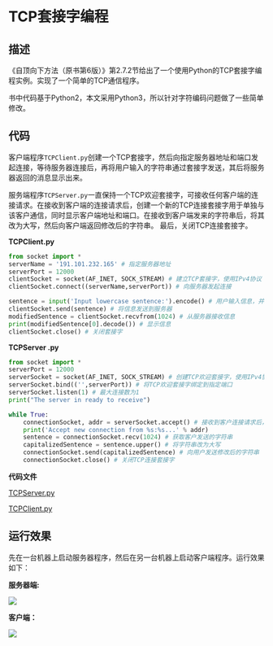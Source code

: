 # TCP套接字编程

## 描述

《自顶向下方法（原书第6版）》第2.7.2节给出了一个使用Python的TCP套接字编程实例。实现了一个简单的TCP通信程序。

书中代码基于Python2，本文采用Python3，所以针对字符编码问题做了一些简单修改。

## 代码

客户端程序`TCPClient.py`创建一个TCP套接字，然后向指定服务器地址和端口发起连接，等待服务器连接后，再将用户输入的字符串通过套接字发送，其后将服务器返回的消息显示出来。

服务端程序`TCPServer.py`一直保持一个TCP欢迎套接字，可接收任何客户端的连接请求。在接收到客户端的连接请求后，创建一个新的TCP连接套接字用于单独与该客户通信，同时显示客户端地址和端口。在接收到客户端发来的字符串后，将其改为大写，然后向客户端返回修改后的字符串。 最后，关闭TCP连接套接字。

**TCPClient.py**

```python
from socket import *
serverName = '191.101.232.165' # 指定服务器地址
serverPort = 12000
clientSocket = socket(AF_INET, SOCK_STREAM) # 建立TCP套接字，使用IPv4协议
clientSocket.connect((serverName,serverPort)) # 向服务器发起连接

sentence = input('Input lowercase sentence:').encode() # 用户输入信息，并编码为bytes以便发送
clientSocket.send(sentence) # 将信息发送到服务器
modifiedSentence = clientSocket.recvfrom(1024) # 从服务器接收信息
print(modifiedSentence[0].decode()) # 显示信息
clientSocket.close() # 关闭套接字
```

**TCPServer .py**

```python
from socket import *
serverPort = 12000
serverSocket = socket(AF_INET, SOCK_STREAM) # 创建TCP欢迎套接字，使用IPv4协议
serverSocket.bind(('',serverPort)) # 将TCP欢迎套接字绑定到指定端口
serverSocket.listen(1) # 最大连接数为1
print("The server in ready to receive")

while True:
	connectionSocket, addr = serverSocket.accept() # 接收到客户连接请求后，建立新的TCP连接套接字
	print('Accept new connection from %s:%s...' % addr)
	sentence = connectionSocket.recv(1024) # 获取客户发送的字符串
	capitalizedSentence = sentence.upper() # 将字符串改为大写
	connectionSocket.send(capitalizedSentence) # 向用户发送修改后的字符串
	connectionSocket.close() # 关闭TCP连接套接字
```

**代码文件**

[TCPServer.py](计算机网络/Computer-Networking-A-Top-Down-Approach-NOTES-master/Notes/source/TCPServer.py)

[TCPClient.py](计算机网络/Computer-Networking-A-Top-Down-Approach-NOTES-master/Notes/source/TCPClient.py)

## 运行效果

先在一台机器上启动服务器程序，然后在另一台机器上启动客户端程序。运行效果如下：

**服务器端:**

![](TCPServer.png)

**客户端：**

![](TCPClient.png)

